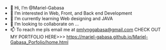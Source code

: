 - 👋 Hi, I’m @Mariel-Gabasa
- 👀 I’m interested in Web, Front, and Back end Development 
- 🌱 I’m currently learning Web designing and JAVA
- 💞️ I’m looking to collaborate on ...
- 📫 To reach me pls email me at pmlynggabasa@gmail.com
CHECK OUT MY PORTFOLIO HERE>>> https://mariel-gabasa.github.io/Mariel-Gabasa_Porfolio/home.html

<!---
Mariel-Gabasa/Mariel-Gabasa is a ✨ special ✨ repository because its `README.md` (this file) appears on your GitHub profile.
You can click the Preview link to take a look at your changes.
--->
